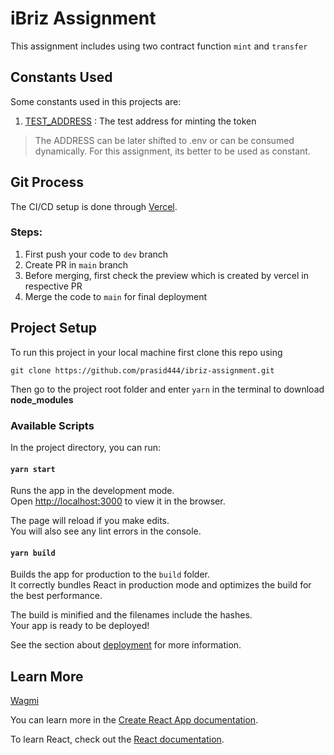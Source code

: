 # iBriz Assignment

This assignment includes using two contract function `mint` and `transfer`

## Constants Used
Some constants used in this projects are:

1. [TEST_ADDRESS](./src//constants/address.ts) : The test address for minting the token

> The ADDRESS can be later shifted to .env or can be consumed dynamically. For this assignment, its better to be used as constant.

## Git Process

The CI/CD setup is done through [Vercel](https://vercel.com).

### Steps:
1. First push your code to `dev` branch
2. Create PR in `main` branch
3. Before merging, first check the preview which is created by vercel in respective PR
4. Merge the code to `main` for final deployment


## Project Setup
To run this project in your local machine first clone this repo using
```
git clone https://github.com/prasid444/ibriz-assignment.git
```
Then go to the project root folder and enter `yarn` in the terminal to download <b>node_modules</b>



### Available Scripts

In the project directory, you can run:

#### `yarn start`

Runs the app in the development mode.\
Open [http://localhost:3000](http://localhost:3000) to view it in the browser.

The page will reload if you make edits.\
You will also see any lint errors in the console.


#### `yarn build`

Builds the app for production to the `build` folder.\
It correctly bundles React in production mode and optimizes the build for the best performance.

The build is minified and the filenames include the hashes.\
Your app is ready to be deployed!

See the section about [deployment](https://facebook.github.io/create-react-app/docs/deployment) for more information.


## Learn More

[Wagmi](https://wagmi.sh/)

You can learn more in the [Create React App documentation](https://facebook.github.io/create-react-app/docs/getting-started).

To learn React, check out the [React documentation](https://reactjs.org/).
